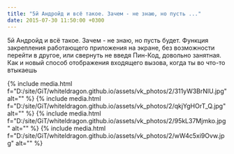 ```yaml
---
title: "5й Андройд и всё такое. Зачем - не знаю, но пусть ..."
date: 2015-07-30 11:50:00 +0300
---
```


5й Андройд и всё такое. Зачем - не знаю, но пусть будет. Функция закрепления работающего приложения на экране, без возможности перейти в другое, или свернуть не введя Пин-Код, довольно занятная. Как и новый способ отображения входящего вызова, когда ты во что-то втыкаешь


{% include media.html f="D:/site/GiT/whiteldragon.github.io/assets/vk_photos/2/311yW3BrNlU.jpg" alt="" %}
{% include media.html f="D:/site/GiT/whiteldragon.github.io/assets/vk_photos/2/qkjYgHOrT_Q.jpg" alt="" %}
{% include media.html f="D:/site/GiT/whiteldragon.github.io/assets/vk_photos/2/95kL37Mjmko.jpg" alt="" %}
{% include media.html f="D:/site/GiT/whiteldragon.github.io/assets/vk_photos/2/wW4c5xi9Ovw.jpg" alt="" %}
